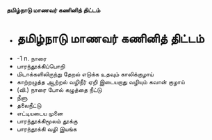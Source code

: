 **தமிழ்நாடு மாணவர் கணினித் திட்டம்**
- # தமிழ்நாடு மாணவர் கணினித் திட்டம்
- -1 n. நாரை
- பாரந்தூக்கிப்பொறி
- மிடாக்களிலிருந்து தேறல் எடுக்க உதவும் காலிக்குழாய்
- காற்றழுத்த ஆற்றல் வழிநீர் ஏறி இடையறாது வழியும் கவான் குழாய்
- (வி.) நாரை போல் கழுத்தை நீட்டு
- நீளு
- தலைநீட்டு
- எட்டியடைய முனை
- பாரந்தூக்கிமூலம் தூக்கு
- பாரந்தூக்கி வழி இயங்க

